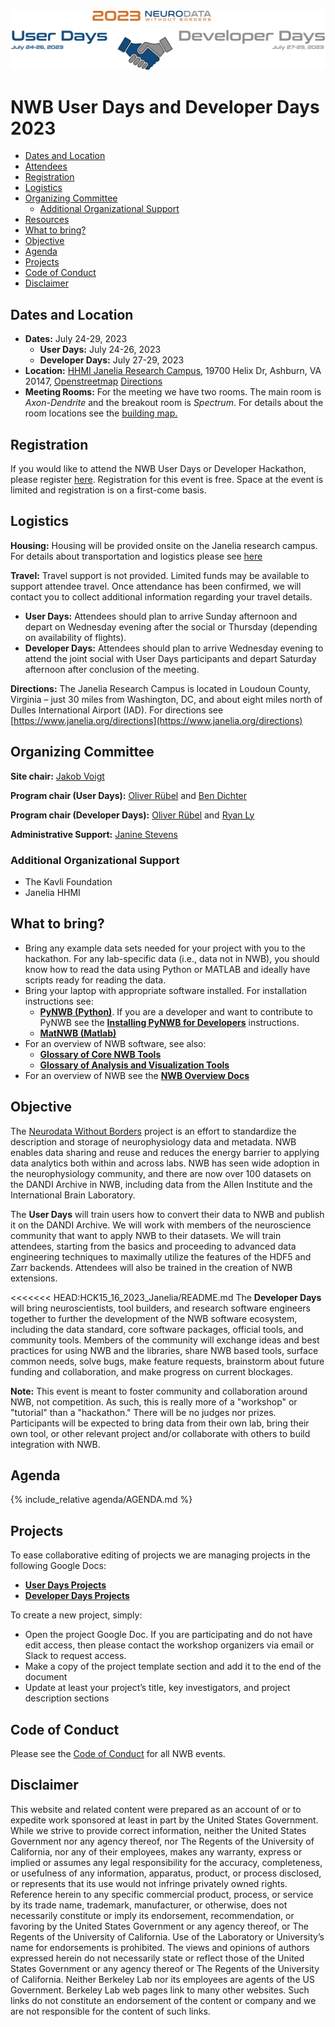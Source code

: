 <img alt="NWB 2023 User/Developer Days Banner" src="images/event_banner.png">

# NWB User Days and Developer Days 2023

  * [Dates and Location](#dates-and-location)
  * [Attendees](#attendees)
  * [Registration](#registration)
  * [Logistics](#logistics)
  * [Organizing Committee](#organizing-committee)
    * [Additional Organizational Support](#additional-organizational-support)
  * [Resources](#resources)
  * [What to bring?](#what-to-bring)
  * [Objective](#objective)
  * [Agenda](#agenda)
  * [Projects](#projects)
  * [Code of Conduct](#code-of-conduct)
  * [Disclaimer](#disclaimer)
  

## Dates and Location

- **Dates:** July 24-29, 2023
  - **User Days:** July 24-26, 2023
  - **Developer Days:** July 27-29, 2023
- **Location:** [HHMI Janelia Research Campus](https://www.janelia.org/), 19700 Helix Dr, Ashburn, VA 20147,
  [Openstreetmap](https://www.openstreetmap.org/?mlat=39.0708&mlon=-77.4655#map=14/39.0708/-77.4655)
  [Directions](https://www.janelia.org/directions)
- **Meeting Rooms:** For the meeting we have two rooms. The main room is *Axon-Dendrite* and the breakout room is *Spectrum*.
  For details about the room locations see the [building map.](../HCK06_2019_Janelia/travel/janelia_room_plan_for_6th_nwbn_hackathon.pdf)

## Registration

If you would like to attend the NWB User Days or Developer Hackathon, please register 
[here](https://forms.gle/ZqgUKDCfcX9XT8AbA). Registration for this event is free. Space at the event is limited and 
registration is on a first-come basis.

## Logistics

**Housing:** Housing will be provided onsite on the Janelia research campus. For details about transportation and logistics please see [here](https://www.dropbox.com/s/i2540enmapap05o/Janelia%20travel%20logistics.pdf?dl=0)

**Travel:** Travel support is not provided. Limited funds may be available to support attendee travel. Once attendance has been confirmed, we will contact you to collect additional information regarding your travel details.

* **User Days:** Attendees should plan to arrive Sunday afternoon and depart on Wednesday evening after the social or Thursday (depending on availability of flights). 
* **Developer Days:** Attendees should plan to arrive Wednesday evening to attend the joint social with User Days participants and depart Saturday afternoon after conclusion of the meeting. 

**Directions:** The Janelia Research Campus is located in Loudoun County, Virginia – just 30 miles from Washington, DC, and about eight miles north of Dulles International Airport (IAD). For directions see [https://www.janelia.org/directions](https://www.janelia.org/directions)


## Organizing Committee

**Site chair:** [Jakob Voigt](https://www.voigtslab.org/people)

**Program chair (User Days):**  [Oliver Rübel](https://crd.lbl.gov/divisions/scidata/mla/staff/oliver-ruebel/) and [Ben Dichter](http://bendichter.com/)

**Program chair (Developer Days):** [Oliver Rübel](https://crd.lbl.gov/divisions/scidata/mla/staff/oliver-ruebel/) and [Ryan Ly](https://crd.lbl.gov/divisions/scidata/mla/staff/ryan-ly/)

**Administrative Support:** [Janine Stevens](https://www.janelia.org/people/janine-stevens)

### Additional Organizational Support

- The Kavli Foundation
- Janelia HHMI

## What to bring?

* Bring any example data sets needed for your project with you to the hackathon. For any lab-specific data (i.e., 
  data not in NWB), you should know how to read the data using Python or MATLAB and ideally have scripts ready for 
  reading the data.
* Bring your laptop with appropriate software installed. For installation instructions see:
  * [**PyNWB (Python)**](https://pynwb.readthedocs.io/en/stable/install_users.html). If you are a developer and want to contribute to PyNWB see the [**Installing PyNWB for Developers**](https://pynwb.readthedocs.io/en/stable/install_developers.html) instructions. 
  * [**MatNWB (Matlab)**](https://neurodatawithoutborders.github.io/matnwb/)
* For an overview of NWB software, see also: 
  * [**Glossary of Core NWB Tools**](https://nwb-overview.readthedocs.io/en/latest/core_tools/core_tools_home.html) 
  * [**Glossary of Analysis and Visualization Tools**](https://nwb-overview.readthedocs.io/en/latest/tools/tools_home.html)
* For an overview of NWB see the [**NWB Overview Docs**](https://nwb-overview.readthedocs.io)

## Objective

The [Neurodata Without Borders](nwb.org) project is an effort to standardize the description and storage of neurophysiology
data and metadata. NWB enables data sharing and reuse and reduces the energy barrier to applying data analytics both within
and across labs. NWB has seen wide adoption in the neurophysiology community, and there are now over 100 datasets on the
DANDI Archive in NWB, including data from the Allen Institute and the International Brain Laboratory.

The **User Days** will train users how to convert their data to NWB and publish it on the DANDI Archive. 
We will work with members of the neuroscience community that want to apply NWB to their datasets. We will train 
attendees, starting from the basics and proceeding to advanced data engineering techniques to maximally utilize the
features of the HDF5 and Zarr backends. Attendees will also be trained in the creation of NWB extensions.

<<<<<<< HEAD:HCK15_16_2023_Janelia/README.md
The **Developer Days** will bring  neuroscientists, tool builders, and research software engineers together to further the
development of the NWB software ecosystem, including the data standard, core software packages, official tools, and community tools. 
Members of the community will exchange ideas and best practices for using NWB and the libraries, share NWB based tools, surface 
common needs, solve bugs, make feature requests, brainstorm about future funding and collaboration, and make progress 
on current blockages.

**Note:** This event is meant to foster community and collaboration around NWB, not competition. As such, this is really
more of a "workshop" or "tutorial" than a "hackathon." There will be no judges nor prizes. Participants will be expected
to bring data from their own lab, bring their own tool, or other relevant project and/or collaborate with others to 
build integration with NWB.

## Agenda

<!-- ORGANIZERS: please edit AGENDA.md -->

{% include_relative agenda/AGENDA.md %}

## Projects

To ease collaborative editing of projects we are managing projects in the following Google Docs:

* [**User Days Projects**](https://docs.google.com/document/d/1SJOu-ze7L8QS-xJMLBwB42FrurA2Sbf2x8vy9TFMOx0/edit?usp=share_link)
* [**Developer Days Projects**](https://docs.google.com/document/d/1wXELFWmKnJu30_PsZdGw1F3TE9WNyBOvGEFLa-9uMP4/edit?usp=share_link)

To create a new project, simply:

* Open the project Google Doc. If you are participating and do not have edit access, then please contact the workshop organizers via email or Slack to request access.
* Make a copy of the project template section and add it to the end of the document
* Update at least your project’s title, key investigators, and project description sections


## Code of Conduct

Please see the [Code of Conduct](https://neurodatawithoutborders.github.io/nwb_hackathons/code_of_conduct) for all NWB events.


## Disclaimer

This website and related content were prepared as an account of or to expedite work sponsored at least in part by 
the United States Government. While we strive to provide correct information, neither the United States Government 
nor any agency thereof, nor The Regents of the University of California, nor any of their employees, makes any 
warranty, express or implied  or assumes any legal responsibility for the accuracy, completeness, or usefulness of 
any information, apparatus, product, or process disclosed, or represents that its use would not infringe privately 
owned rights. Reference herein to any specific commercial product, process, or service by its trade name, trademark, 
manufacturer, or otherwise, does not necessarily constitute or imply its endorsement, recommendation, or favoring by 
the United States Government or any agency thereof, or The Regents of the University of California.  Use of the 
Laboratory or University’s name for endorsements is prohibited. The views and opinions of authors expressed herein 
do not necessarily state or reflect those of the United States Government or any agency thereof or The Regents of 
the University of California.  Neither Berkeley Lab nor its employees are agents of the US Government. Berkeley Lab 
web pages link to many other websites.  Such links do not constitute an endorsement of the content or company and we 
are not responsible for the content of such links.


